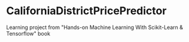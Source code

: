 # CaliforniaDistrictPricePredictor
Learning project from "Hands-on Machine Learning With Scikit-Learn &amp; Tensorflow" book
